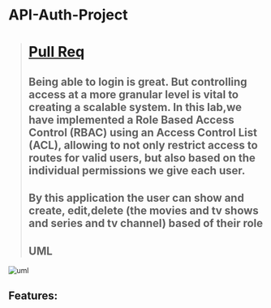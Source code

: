 # API-Auth-Project
> # [Pull Req](https://github.com/API-Auth-server/API-Auth-Project/pull/5)
> ## Being able to login is great. But controlling access at a more granular level is vital to creating a scalable system. In this lab,we have implemented a Role Based Access Control (RBAC) using an Access Control List (ACL), allowing to not only restrict access to routes for valid users, but also based on the individual permissions we give each user.
> ## By this application the user can show and create, edit,delete (the movies and tv shows and series and tv channel) based of their role
> 
> ## UML
![uml](https://cdn.discordapp.com/attachments/1111940056735826001/1125872411481489479/image.png)

## Features:
